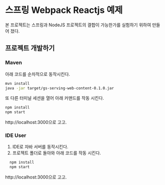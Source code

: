 # 스프링 Webpack Reactjs 예제
본 프로젝트는 스프링과 NodeJS 프로젝트의 결합이 가능한가를 실험하기 위하여 만들어 졌다.

## 프로젝트 개발하기
### Maven
아래 코드를 순차적으로 동작시킨다.

```bash
mvn install
java -jar target/gs-serving-web-content-0.1.0.jar
```

또 다른 터미널 세션을 열어 아래 커맨드를 작동 시킨다.
```bash
npm install
npm start
```

http://localhost:3000으로 고고.

### IDE User
1. IDE로 자바 서버를 동작시킨다.
2. 프로젝트 폴더로 돌아와 아래 코드를 작동 시킨다.
```bash
  npm install
  npm start
```

http://localhost:3000으로 고고.
